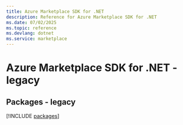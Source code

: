 ```yaml
---
title: Azure Marketplace SDK for .NET
description: Reference for Azure Marketplace SDK for .NET
ms.date: 07/02/2025
ms.topic: reference
ms.devlang: dotnet
ms.service: marketplace
---
```

# Azure Marketplace SDK for .NET - legacy
## Packages - legacy
[!INCLUDE [packages](marketplace-index.md)]